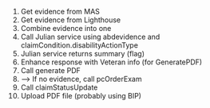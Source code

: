 1. Get evidence from MAS
2. Get evidence from Lighthouse
3. Combine evidence into one 
4. Call Julian service using abdevidence and claimCondition.disabilityActionType
5. Julian service returns summary (flag)
6. Enhance response with Veteran info (for GeneratePDF)
7. Call generate PDF
8. --> If no evidence, call pcOrderExam
9. Call claimStatusUpdate 
10. Upload PDF file (probably using BIP)
